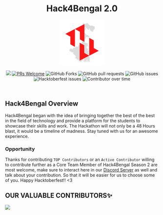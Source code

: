 <h1 align="center">Hack4Bengal 2.0</h1>

<p align="center"><img src="https://github.com/hack4bengal/Media-Kit/blob/main/Logo/H4B%20Logo%20(%20Without%20Illustrations%2C%20Bengal%20-%20Grey%20)%20-%20Dark.png" alt="Logo" width="150px" height="150px" /><br>
<p align="center">    
    <img src=https://img.shields.io/github/license/OpenCodeyard/YouSafe>  
    <a href="http://makeapullrequest.com" target="_blank"><img src="https://img.shields.io/badge/PRs-welcome-brightgreen.svg?style=flat" alt="PRs Welcome"></a>
    <img alt="GitHub Forks" src="https://img.shields.io/github/forks/OpenCodeyard/YouSafe">
    <img alt="GitHub pull requests" src="https://img.shields.io/github/issues-pr/OpenCodeyard/YouSafe">
    <img alt="GitHub issues" src="https://img.shields.io/github/issues/OpenCodeyard/YouSafe">
    <img alt="Hacktoberfest issues" src="https://img.shields.io/github/hacktoberfest/2022/hack4bengal/hack4bengal.github.io">
    <img alt="Contributor over time" src="https://contributor-overtime-api.apiseven.com/contributors-svg?chart=contributorOverTime&repo=hack4bengal/hack4bengal.github.io">
    
</p>
<br>


## Hack4Bengal Overview

Hack4Bengal began with the idea of bringing together the best of the best in the field of technology and provide a platform for the students to showcase their skills and work.
The Hackathon will not only be a 48 Hours blast, it would be a timeline of madness. Stay tuned with us for an awesome experience.

### Opportunity
Thanks for contributing `TOP Contributors` or an `Active Contributor` willing to contribute further as a Core Team Member of Hack4Bengal Season 2 are most welcome, make sure to interact here in our [Discord Server](https://discord.com/channels/920970750154899476/1024245730958909470) as well and talk about your contribution. So that it will be easier for us to choose some of you. Happy Hacktoberfest!! <3


## OUR VALUABLE CONTRIBUTORS✨
<a href="https://github.com/hack4bengal/hack4bengal.github.io/graphs/contributors">
  <img src="https://contrib.rocks/image?repo=hack4bengal/hack4bengal.github.io" />
</a>